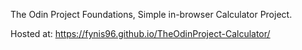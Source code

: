 The Odin Project Foundations, Simple in-browser Calculator Project.

Hosted at: https://fynis96.github.io/TheOdinProject-Calculator/
